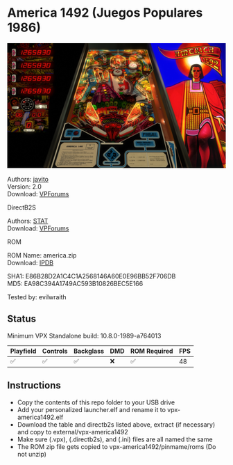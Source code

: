 # America 1492 (Juegos Populares 1986)

![Table Preview](https://github.com/evilwraith/vpx-images/blob/main/vpx-america1492.jpg)

Authors: [javito](https://www.vpforums.org/index.php?showuser=11433)  
Version: 2.0  
Download: [VPForums](https://www.vpforums.org/index.php?app=downloads&showfile=18607)

DirectB2S

Authors: [STAT](https://www.vpforums.org/index.php?showuser=11253)  
Download: [VPForums](https://www.vpforums.org/index.php?app=downloads&showfile=12323)

ROM

ROM Name: america.zip  
Download: [IPDB](https://www.ipdb.org/files/5013/america.zip)

SHA1: E86B28D2A1C4C1A2568146A60E0E96BB52F706DB  
MD5:  EA98C394A1749AC593B10826BEC5E166 

Tested by: evilwraith

## Status 

Minimum VPX Standalone build: 10.8.0-1989-a764013

| Playfield | Controls | Backglass | DMD | ROM Required | FPS | 
|-----------|----------|-----------|-----|--------------|-----|
| :white_check_mark: | :white_check_mark: | :white_check_mark: | :x: | :white_check_mark: | 48 |

## Instructions

- Copy the contents of this repo folder to your USB drive
- Add your personalized launcher.elf and rename it to vpx-america1492.elf
- Download the table and directb2s listed above, extract (if necessary) and copy to external/vpx-america1492
- Make sure (.vpx), (.directb2s), and (.ini) files are all named the same
- The ROM zip file gets copied to vpx-america1492/pinmame/roms (Do not unzip)
